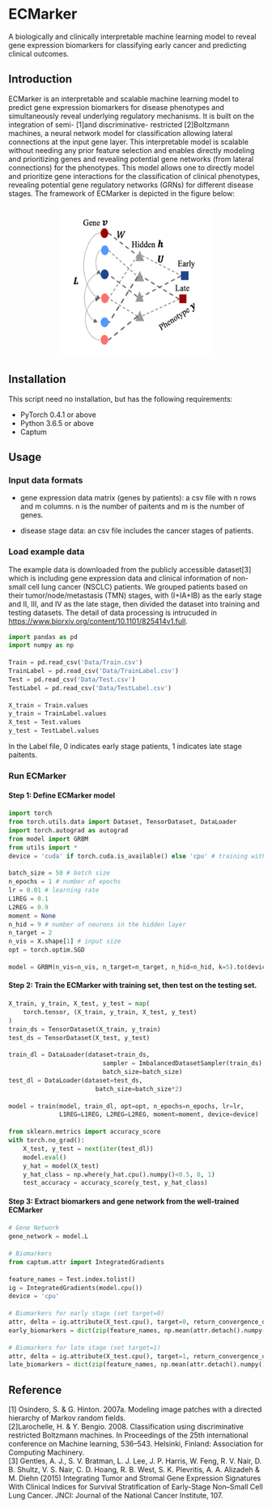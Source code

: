 # ECMarker

A biologically and clinically interpretable machine learning model to reveal gene expression biomarkers for classifying early cancer and predicting clinical outcomes.

## Introduction
ECMarker is an interpretable and scalable machine learning model to predict gene expression biomarkers for disease phenotypes and simultaneously reveal underlying regulatory mechanisms. It is built on the integration of semi- [1]and discriminative- restricted [2]Boltzmann machines, a neural network model for classification allowing lateral connections at the input gene layer. This interpretable model is scalable without needing any prior feature selection and enables directly modeling and prioritizing genes and revealing potential gene networks (from lateral connections) for the phenotypes. This model allows one to directly model and prioritize gene interactions for the classification of clinical phenotypes, revealing potential gene regulatory networks (GRNs) for different disease stages. The framework of ECMarker is depicted in the figure below: 
<p align="center">
  <img width="300" height="300" src="Framework.png">
</p>

## Installation

This script need no installation, but has the following requirements:
* PyTorch 0.4.1 or above
* Python 3.6.5 or above
* Captum


## Usage

### Input data formats

* gene expression data matrix (genes by patients): a csv file with n rows and m columns. n is the number of paitents and m is the number of genes. 

* disease stage data: an csv file includes the cancer stages of patients. 

### Load example data
The example data is downloaded from the publicly accessible dataset[3] which is including gene expression data and clinical information of non-small cell lung cancer (NSCLC) patients. We grouped patients based on their tumor/node/metastasis (TMN) stages, with (I+IA+IB) as the early stage  and II, III, and IV as the late stage, then divided the dataset into training and testing datasets. The detail of data processing is intrucuded in https://www.biorxiv.org/content/10.1101/825414v1.full. 

```python
import pandas as pd
import numpy as np

Train = pd.read_csv('Data/Train.csv')
TrainLabel = pd.read_csv('Data/TrainLabel.csv')
Test = pd.read_csv('Data/Test.csv')
TestLabel = pd.read_csv('Data/TestLabel.csv')

X_train = Train.values
y_train = TrainLabel.values
X_test = Test.values
y_test = TestLabel.values
```
In the Label file, 0 indicates early stage patients, 1 indicates late stage paitents. 

### Run ECMarker
#### Step 1: Define ECMarker model
```python
import torch
from torch.utils.data import Dataset, TensorDataset, DataLoader
import torch.autograd as autograd
from model import GRBM
from utils import *
device = 'cuda' if torch.cuda.is_available() else 'cpu' # training with cuda if available

batch_size = 50 # batch size
n_epochs = 1 # number of epochs
lr = 0.01 # learning rate
L1REG = 0.1
L2REG = 0.9
moment = None
n_hid = 9 # number of neurons in the hidden layer
n_target = 2
n_vis = X.shape[1] # input size
opt = torch.optim.SGD

model = GRBM(n_vis=n_vis, n_target=n_target, n_hid=n_hid, k=5).to(device)
```

#### Step 2: Train the ECMarker with training set, then test on the testing set. 
```python
X_train, y_train, X_test, y_test = map(
    torch.tensor, (X_train, y_train, X_test, y_test)
)
train_ds = TensorDataset(X_train, y_train)
test_ds = TensorDataset(X_test, y_test)

train_dl = DataLoader(dataset=train_ds, 
                          sampler = ImbalancedDatasetSampler(train_ds), 
                          batch_size=batch_size)
test_dl = DataLoader(dataset=test_ds, 
                        batch_size=batch_size*2)

model = train(model, train_dl, opt=opt, n_epochs=n_epochs, lr=lr, 
              L1REG=L1REG, L2REG=L2REG, moment=moment, device=device)

from sklearn.metrics import accuracy_score
with torch.no_grad():
    X_test, y_test = next(iter(test_dl))
    model.eval()
    y_hat = model(X_test)
    y_hat_class = np.where(y_hat.cpu().numpy()<0.5, 0, 1)
    test_accuracy = accuracy_score(y_test, y_hat_class)
```

#### Step 3: Extract biomarkers and gene network from the well-trained ECMarker
```python
# Gene Network
gene_network = model.L

# Biomarkers
from captum.attr import IntegratedGradients

feature_names = Test.index.tolist()
ig = IntegratedGradients(model.cpu())
device = 'cpu'

# Biomarkers for early stage (set target=0)
attr, delta = ig.attribute(X_test.cpu(), target=0, return_convergence_delta=True)
early_biomarkers = dict(zip(feature_names, np.mean(attr.detach().numpy(), axis=0)))

# Biomarkers for late stage (set target=1)
attr, delta = ig.attribute(X_test.cpu(), target=1, return_convergence_delta=True)
late_biomarkers = dict(zip(feature_names, np.mean(attr.detach().numpy(), axis=0)))
```


## Reference
[1] Osindero, S. & G. Hinton. 2007a. Modeling image patches with a directed hierarchy of Markov random fields.\
[2]Larochelle, H. & Y. Bengio. 2008. Classification using discriminative restricted Boltzmann machines. In Proceedings of the 25th international conference on Machine learning, 536–543. Helsinki, Finland: Association for Computing Machinery.\
[3] Gentles, A. J., S. V. Bratman, L. J. Lee, J. P. Harris, W. Feng, R. V. Nair, D. B. Shultz, V. S. Nair, C. D. Hoang, R. B. West, S. K. Plevritis, A. A. Alizadeh & M. Diehn (2015) Integrating Tumor and Stromal Gene Expression Signatures With Clinical Indices for Survival Stratification of Early-Stage Non–Small Cell Lung Cancer. JNCI: Journal of the National Cancer Institute, 107.
